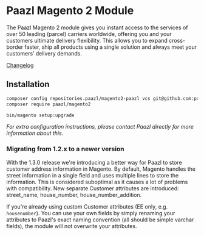 # Paazl Magento 2 Module
The Paazl Magento 2 module gives you instant access to the services of over 50 leading (parcel) carriers worldwide, offering you and your customers ultimate delivery flexibility. This allows you to expand cross-border faster, ship all products using a single solution and always meet your customers’ delivery demands.

[Changelog](CHANGELOG.md)

## Installation

```BASH
composer config repositories.paazl/magento2-paazl vcs git@github.com:paazl/magento2-Paazl.git
composer require paazl/magento2

bin/magento setup:upgrade
```

*For extra configuration instructions, please contact Paazl directly for more information about this.*

### Migrating from 1.2.x to a newer version
With the 1.3.0 release we're introducing a better way for Paazl to store customer address information in Magento. By default, Magento handles the street information in a single field and uses multiple lines to store the information. This is considered suboptimal as it causes a lot of problems with compatibility. New separate Customer attributes are introduced: street_name, house_number, house_number_addition.

If you're already using custom Customer attributes (EE only, e.g. `housenumber`). You can use your own fields by simply renaming your attributes to Paazl's exact naming convention (all should be simple varchar fields), the module will not overwrite your attributes.
